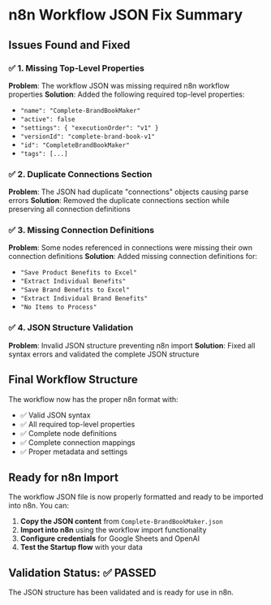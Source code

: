 # n8n Workflow JSON Fix Summary

## Issues Found and Fixed

### ✅ **1. Missing Top-Level Properties**
**Problem**: The workflow JSON was missing required n8n workflow properties
**Solution**: Added the following required top-level properties:
- `"name": "Complete-BrandBookMaker"`
- `"active": false`
- `"settings": { "executionOrder": "v1" }`
- `"versionId": "complete-brand-book-v1"`
- `"id": "CompleteBrandBookMaker"`
- `"tags": [...]`

### ✅ **2. Duplicate Connections Section**
**Problem**: The JSON had duplicate "connections" objects causing parse errors
**Solution**: Removed the duplicate connections section while preserving all connection definitions

### ✅ **3. Missing Connection Definitions**
**Problem**: Some nodes referenced in connections were missing their own connection definitions
**Solution**: Added missing connection definitions for:
- `"Save Product Benefits to Excel"`
- `"Extract Individual Benefits"`
- `"Save Brand Benefits to Excel"`
- `"Extract Individual Brand Benefits"`
- `"No Items to Process"`

### ✅ **4. JSON Structure Validation**
**Problem**: Invalid JSON structure preventing n8n import
**Solution**: Fixed all syntax errors and validated the complete JSON structure

## Final Workflow Structure

The workflow now has the proper n8n format with:
- ✅ Valid JSON syntax
- ✅ All required top-level properties
- ✅ Complete node definitions
- ✅ Complete connection mappings
- ✅ Proper metadata and settings

## Ready for n8n Import

The workflow JSON file is now properly formatted and ready to be imported into n8n. You can:

1. **Copy the JSON content** from `Complete-BrandBookMaker.json`
2. **Import into n8n** using the workflow import functionality
3. **Configure credentials** for Google Sheets and OpenAI
4. **Test the Startup flow** with your data

## Validation Status: ✅ PASSED

The JSON structure has been validated and is ready for use in n8n.
